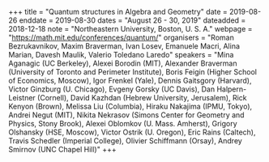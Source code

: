 +++
title = "Quantum structures in Algebra and Geometry"
date = 2019-08-26
enddate = 2019-08-30
dates = "August 26 - 30, 2019"
dateadded = 2018-12-18
note = "Northeastern University, Boston, U. S. A."
webpage = "https://math.mit.edu/conferences/quantum/"
organisers = "Roman Bezrukavnikov, Maxim Braverman, Ivan Losev, Emanuele Macri, 
Alina Marian,  Davesh Maulik, Valerio Toledano Laredo"
speakers = "Mina Aganagic (UC Berkeley), Alexei Borodin (MIT), Alexander Braverman (University of Toronto and Perimeter Institute), Boris Feigin (Higher School of Economics, Moscow), Igor Frenkel (Yale), Dennis Gaitsgory (Harvard), Victor Ginzburg (U. Chicago), Evgeny Gorsky (UC Davis), Dan Halpern-Leistner (Cornell), David Kazhdan (Hebrew University, Jerusalem), Rick Kenyon (Brown), Melissa Liu (Columbia), Hiraku Nakajima (IPMU, Tokyo), Andrei Negut (MIT), Nikita Nekrasov (Simons Center for Geometry and Physics, Stony Brook), Alexei Oblomkov (U. Mass. Amherst), Grigory Olshansky (HSE, Moscow), Victor Ostrik (U. Oregon), Eric Rains (Caltech), Travis Schedler (Imperial College), Olivier Schiffmann (Orsay), Andrey Smirnov (UNC Chapel Hill)"
+++
